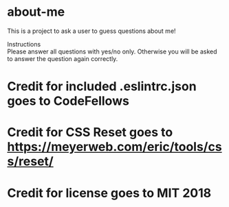 # about-me
This is a project to ask a user to guess questions about me!

Instructions<br>
Please answer all questions with yes/no only. Otherwise you will be asked to answer the question again correctly.


# Credit for included .eslintrc.json goes to CodeFellows
# Credit for CSS Reset goes to https://meyerweb.com/eric/tools/css/reset/
# Credit for license goes to MIT 2018
